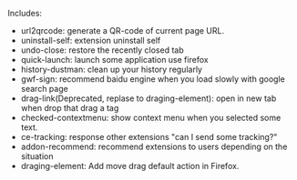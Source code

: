 
Includes:

- url2qrcode: generate a QR-code of current page URL.
- uninstall-self: extension uninstall self
- undo-close: restore the recently closed tab
- quick-launch: launch some application use firefox
- history-dustman: clean up your history regularly
- gwf-sign: recommend baidu engine when you load slowly with google search page
- drag-link(Deprecated, replase to draging-element): open in new tab when drop that drag a <a> tag
- checked-contextmenu: show context menu when you selected some text.
- ce-tracking: response other extensions "can I send some tracking?"
- addon-recommend: recommend extensions to users depending on the situation
- draging-element: Add move drag default action in Firefox.
